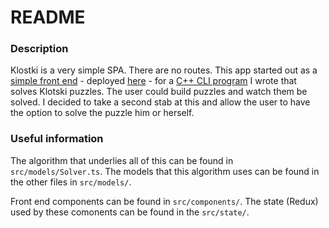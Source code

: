 # README

### Description

Klostki is a very simple SPA. There are no routes. This app started out as a [simple front end](https://github.com/samrroyall/klotski-solver) - deployed [here](https://samrroyall.github.io/klotski-solver) - for a [C++ CLI program](https://github.com/samrroyall/klotski-cpp) I wrote that solves Klotski puzzles. The user could build puzzles and watch them be solved. I decided to take a second stab at this and allow the user to have the option to solve the puzzle him or herself.

### Useful information

The algorithm that underlies all of this can be found in `src/models/Solver.ts`. The models that this algorithm uses can be found in the other files in `src/models/`.

Front end components can be found in `src/components/`. The state (Redux) used by these comonents can be found in the `src/state/`.

